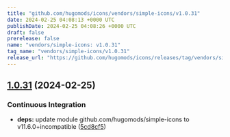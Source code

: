```yaml
---
title: "github.com/hugomods/icons/vendors/simple-icons/v1.0.31"
date: 2024-02-25 04:08:13 +0000 UTC
publishDate: 2024-02-25 04:08:26 +0000 UTC
draft: false
prerelease: false
name: "vendors/simple-icons: v1.0.31"
tag_name: "vendors/simple-icons/v1.0.31"
release_url: "https://github.com/hugomods/icons/releases/tag/vendors/simple-icons/v1.0.31"
---
```


## [1.0.31](https://github.com/hugomods/icons/compare/vendors/simple-icons/v1.0.30...vendors/simple-icons/v1.0.31) (2024-02-25)


### Continuous Integration

* **deps:** update module github.com/hugomods/simple-icons to v11.6.0+incompatible ([5cd8cf5](https://github.com/hugomods/icons/commit/5cd8cf5b41c741d0d60e16af3e33450afeea31ca))
